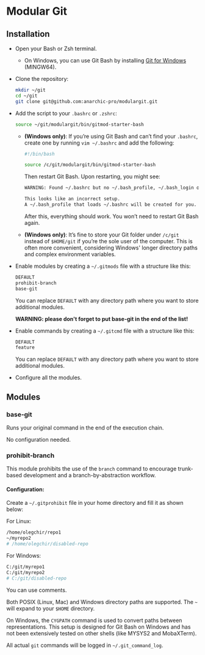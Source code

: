 # Modular Git

## Installation

* Open your Bash or Zsh terminal.

    * On Windows, you can use Git Bash by installing [Git for Windows](https://git-scm.com/downloads/win) (MINGW64).

* Clone the repository:
    ```bash
    mkdir ~/git
    cd ~/git
    git clone git@github.com:anarchic-pro/modulargit.git
    ```

* Add the script to your `.bashrc` or `.zshrc`:
    ```bash
    source ~/git/modulargit/bin/gitmod-starter-bash
    ```

    * **(Windows only)**: If you’re using Git Bash and can’t find your `.bashrc`, create one by running `vim ~/.bashrc` and add the following:
        ```bash
        #!/bin/bash

        source /c/git/modulargit/bin/gitmod-starter-bash
        ```
        Then restart Git Bash. Upon restarting, you might see:
        ```bash
        WARNING: Found ~/.bashrc but no ~/.bash_profile, ~/.bash_login or ~/.profile.

        This looks like an incorrect setup.
        A ~/.bash_profile that loads ~/.bashrc will be created for you.
        ```
        After this, everything should work. You won’t need to restart Git Bash again.

    * **(Windows only)**: It’s fine to store your Git folder under `/c/git` instead of `$HOME/git` if you’re the sole user of the computer. This is often more convenient, considering Windows' longer directory paths and complex environment variables.

* Enable modules by creating a `~/.gitmods` file with a structure like this:
    ```bash
    DEFAULT
    prohibit-branch
    base-git
    ```
    You can replace `DEFAULT` with any directory path where you want to store additional modules.
    
    **WARNING: please don't forget to put base-git in the end of the list!**

* Enable commands by creating a `~/.gitcmd` file with a structure like this:
    ```bash
    DEFAULT
    feature
    ```
    You can replace `DEFAULT` with any directory path where you want to store additional modules.    

* Configure all the modules.    

## Modules

### base-git

Runs your original command in the end of the execution chain.

No configuration needed.

### prohibit-branch

This module prohibits the use of the `branch` command to encourage trunk-based development and a branch-by-abstraction workflow.

#### Configuration:

Create a `~/.gitprohibit` file in your home directory and fill it as shown below:

For Linux:

```bash
/home/olegchir/repo1
~/myrepo2
# /home/olegchir/disabled-repo
```

For Windows:

```bash
C:/git/myrepo1
C:/git/myrepo2
# C:/git/disabled-repo
```

You can use comments.

Both POSIX (Linux, Mac) and Windows directory paths are supported. The `~` will expand to your `$HOME` directory.

On Windows, the `CYGPATH` command is used to convert paths between representations. This setup is designed for Git Bash on Windows and has not been extensively tested on other shells (like MYSYS2 and MobaXTerm).

All actual `git` commands will be logged in `~/.git_command_log`.
